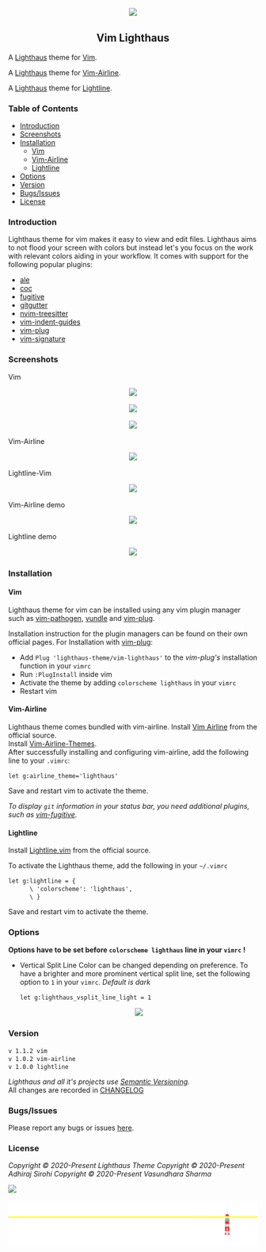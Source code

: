 <p align="center"><img src="https://raw.githubusercontent.com/lighthaus-theme/vim/0f2eeb2b9caa99a22487b84f54704ba5a9650c1a/assets/vim-badge.svg" width="150"><p>

<h2 align="center">Vim Lighthaus</h2>

A [Lighthaus](https://github.com/lighthaus-theme/lighthaus) theme for [Vim](https://github.com/vim/vim).

A [Lighthaus](https://github.com/lighthaus-theme/lighthaus) theme for [Vim-Airline](https://github.com/vim-airline/vim-airline).

A [Lighthaus](https://github.com/lighthaus-theme/lighthaus) theme for [Lightline](https://github.com/Brutuski/lightline.vim).


### Table of Contents
- [Introduction](#introuction)
- [Screenshots](#screenshots)
- [Installation](#installation)
  - [Vim](#vim)
  - [Vim-Airline](#vim-airline)
  - [Lightline](#lightline)
- [Options](#options)
- [Version](#version)
- [Bugs/Issues](#bugs/issues)
- [License](#license)

### Introduction
Lighthaus theme for vim makes it easy to view and edit files.
Lighthaus aims to not flood your screen with colors but instead let's you focus on the work with relevant colors aiding in your workflow.
It comes with support for the following popular plugins:
- [ale](https://github.com/dense-analysis/ale)
- [coc](https://github.com/neoclide/coc.nvim)
- [fugitive](https://github.com/tpope/vim-fugitive)
- [gitgutter](https://github.com/airblade/vim-gitgutter)
- [nvim-treesitter](https://github.com/nvim-treesitter/nvim-treesitter)
- [vim-indent-guides](https://github.com/nathanaelkane/vim-indent-guides)
- [vim-plug](https://github.com/junegunn/vim-plug)
- [vim-signature](https://github.com/kshenoy/vim-signature)

### Screenshots
Vim
<p align="center"><img src="https://github.com/lighthaus-theme/vim/blob/master/assets/vim1.png?raw=true"><p>
<p align="center"><img src="https://github.com/lighthaus-theme/vim/blob/master/assets/vim2.png?raw=true"><p>
<p align="center"><img src="https://github.com/lighthaus-theme/vim/blob/master/assets/vim3.png?raw=true"><p>

Vim-Airline
<p align="center"><img src="https://github.com/lighthaus-theme/vim-lighthaus/blob/master/assets/airline.png?raw=true"><p>

Lightline-Vim
<p align="center"><img src="https://github.com/lighthaus-theme/vim-lighthaus/blob/master/assets/lightline.png?raw=true"><p>

Vim-Airline demo
<p align="center"><img src="https://raw.githubusercontent.com/lighthaus-theme/demo-assets/main/assets/airline.gif"><p>
Lightline demo
<p align="center"><img src="https://raw.githubusercontent.com/lighthaus-theme/demo-assets/main/assets/lightline.gif"><p>


### Installation

#### Vim
Lighthaus theme for vim can be installed using any vim plugin manager such as [vim-pathogen](https://github.com/tpope/vim-pathogen), [vundle](https://github.com/VundleVim/Vundle.vim) and [vim-plug](https://github.com/junegunn/vim-plug).

Installation instruction for the plugin managers can be found on their own official pages.
For Installation with [vim-plug](https://github.com/junegunn/vim-plug):
- Add `Plug 'lighthaus-theme/vim-lighthaus'` to the _vim-plug's_ installation function in your `vimrc`
- Run `:PlugInstall` inside vim
- Activate the theme by adding `colorscheme lighthaus` in your `vimrc`
- Restart vim

#### Vim-Airline
Lighthaus theme comes bundled with vim-airline.
Install [Vim Airline](https://github.com/vim-airline/vim-airline) from the official source. <br>
Install [Vim-Airline-Themes](https://github.com/vim-airline/vim-airline-themes#vim-airline-themes--). <br>
After successfully installing and configuring vim-airline, add the following line to your `.vimrc`:

``` vim
let g:airline_theme='lighthaus'
```
Save and restart vim to activate the theme.<br>

_To display `git` information in your status bar, you need additional plugins, such as [vim-fugitive](https://github.com/tpope/vim-fugitive)._


#### Lightline
Install [Lightline.vim](https://github.com/Brutuski/lightline.vim) from the official source.<br>

To activate the Lighthaus theme, add the following in your `~/.vimrc`

``` vim
let g:lightline = {
      \ 'colorscheme': 'lighthaus',
      \ }
```
Save and restart vim to activate the theme.

### Options
**Options have to be set before `colorscheme lighthaus` line in your `vimrc` !**
- Vertical Split Line Color can be changed depending on preference.
To have a brighter and more prominent vertical split line, set the following option to `1` in your `vimrc`. _Default is dark_
    ```vim
    let g:lighthaus_vsplit_line_light = 1
    ```
    <p align="center"><img src="https://github.com/lighthaus-theme/vim-lighthaus/blob/master/assets/vim_vsplit.gif?raw=true"><p>

### Version
```vim
v 1.1.2 vim
v 1.0.2 vim-airline
v 1.0.0 lightline
```

_Lighthaus and all it's projects use [Semantic Versioning](https://semver.org/)._ <br/>
All changes are recorded in [CHANGELOG](https://github.com/lighthaus-theme/vim/blob/master/CHANGELOG.md)

### Bugs/Issues
Please report any bugs or issues [here](https://github.com/lighthaus-theme/vim/issues).

### License

_Copyright © 2020-Present Lighthaus Theme_
_Copyright © 2020-Present Adhiraj Sirohi_
_Copyright © 2020-Present Vasundhara Sharma_

<p align="left"><a href="https://github.com/Brutuski/lighthaus-vim-airline/blob/master/LICENSE"><img src="https://img.shields.io/static/v1.svg??style=flat&logo=appveyore&label=License&message=MIT&colorA=1C918A&colorB=50C16E"/></a></p>

<p align="center"><img src="https://raw.githubusercontent.com/lighthaus-theme/lighthaus/9e5cf66db03fc3e183e6cfbf7c4c04263a4f23df/ImageResources/lighthaus-border.svg"><p>
